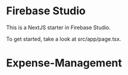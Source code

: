 # Firebase Studio

This is a NextJS starter in Firebase Studio.

To get started, take a look at src/app/page.tsx.
# Expense-Management
